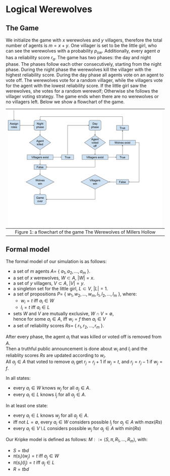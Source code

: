 <head>
<link rel="stylesheet" href="https://cdn.jsdelivr.net/npm/katex@0.10.2/dist/katex.min.css" integrity="sha384-yFRtMMDnQtDRO8rLpMIKrtPCD5jdktao2TV19YiZYWMDkUR5GQZR/NOVTdquEx1j" crossorigin="anonymous">
<script defer src="https://cdn.jsdelivr.net/npm/katex@0.10.2/dist/katex.min.js" integrity="sha384-9Nhn55MVVN0/4OFx7EE5kpFBPsEMZxKTCnA+4fqDmg12eCTqGi6+BB2LjY8brQxJ" crossorigin="anonymous"></script>
<script defer src="https://cdn.jsdelivr.net/npm/katex@0.10.2/dist/contrib/auto-render.min.js" integrity="sha384-kWPLUVMOks5AQFrykwIup5lo0m3iMkkHrD0uJ4H5cjeGihAutqP0yW0J6dpFiVkI" crossorigin="anonymous" onload="renderMathInElement(document.body);"></script>
<style>
.katex-display > .katex {
  display: inline-block;
  white-space: nowrap;
  max-width: 100%;
  overflow-x: scroll;
  text-align: initial;
}
.katex {
  font: normal 1.21em KaTeX_Main, Times New Roman, serif;
  line-height: 1.2;
  white-space: normal;
  text-indent: 0;
}
</style>
</head>

# Logical Werewolves

## The Game
We initialize the game with $x$ werewolves and $y$ villagers, therefore
the total number of agents is $m=x+y$. One villager is set to be the
little girl, who can see the werewolves with a probability $p_{sw}$.
Additionally, every agent $a$ has a reliability score $r_a$. The game
has two phases: the day and night phase. The phases follow each other
consecutively, starting from the night phase. During the night phase the
werewolves kill the villager with the highest reliability score. During
the day phase all agents vote on an agent to vote off. The werewolves
vote for a random villager, while the villagers vote for the agent with
the lowest reliability score. If the little girl saw the werewolves, she
votes for a random werewolf; Otherwise she follows the villager voting
strategy. The game ends when there are no werewolves or no villagers
left. Below we show a flowchart of the game.

| ![flowchart](assets/images/flowchart.png) |
|:--:|
| Figure 1: a flowchart of the game The Werewolves of Millers Hollow |

## Formal model
The formal model of our simulation is as follows:
 - a set of $m$ agents $A =$ \{ $a_1, a_2, ..., a_m$ \}.
 - a set of $x$ werewolves, $W \subset A$, $|W| = x$.
 - a set of $y$ villagers, $V \subset A$, $|V| = y$.
 - a singleton set for the little girl, $L \subset V$, $|L| = 1$.
 - a set of propositions $P =$ \{ $w_1, w_2, ..., w_m, l_1, l_2, ..., l_m$ \}, where:
    - $w_i = t$ iff $a_i \in W$
    - $l_i = t$ iff $a_i \in L$
 - sets $W$ and $V$ are mutually exclusive, $W \cap V = \emptyset$,\
 hence for some $a_i \in A$, iff $w_i = f$ then $a_i \in V$
 - a set of reliability scores $Rs =$ \{ $r_1, r_2, ..., r_m$ \}.

After every phase, the agent $a_i$ that was killed or voted off is removed from $A$.\
Then a truthful public announcement is done about $w_i$ and $l_i$ and the reliablity scores $Rs$ are updated according to $w_i$.\
All $a_j \in A$ that voted to remove $a_i$ get $r_j = r_j + 1$ if $w_j = t$, and $r_j = r_j - 1$ if $w_j = f$.

In all states:
 - every $a_i \in W$ knows $w_j$ for all $a_j \in A$.
 - every $a_i \in L$ knows $l_j$ for all $a_j \in A$.

In at least one state:
 - every $a_i \in L$ knows $w_j$ for all $a_j \in A$.
 - iff not $L=\emptyset$, every $a_i \in W$ considers possible $l_j$ for $a_j \in A$ with $max(Rs)$
 - every $a_i \in V \setminus{L}$ considers possible $w_j$ for $a_j \in A$ with $min(Rs)$

Our Kripke model is defined as follows:
$M ::= \langle S, \pi, R_1, ..., R_m \rangle$, with:
 - $S = tbd$
 - $\pi (s_i)(w_j) = t$ iff $a_j \in W$
 - $\pi (s_i)(l_j) = t$ iff $a_j \in L$
 - $R = tbd$
